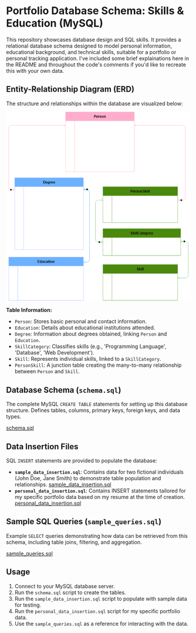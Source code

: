 # Portfolio Database Schema: Skills & Education (MySQL)

This repository showcases database design and SQL skills. It provides a relational database schema designed to model personal information, educational background, and technical skills, suitable for a portfolio or personal tracking application. I've included some brief explainations here in the README and throughout the code's comments if you'd like to recreate this with your own data.

## Entity-Relationship Diagram (ERD)

The structure and relationships within the database are visualized below:

![ERD for Skills and Education Database](/erd/sql-erd-white-text.png)

**Table Information:**

* `Person`: Stores basic personal and contact information.
* `Education`: Details about educational institutions attended.
* `Degree`: Information about degrees obtained, linking `Person` and `Education`.
* `SkillCategory`: Classifies skills (e.g., 'Programming Language', 'Database', 'Web Development').
* `Skill`: Represents individual skills, linked to a `SkillCategory`.
* `PersonSkill`: A junction table creating the many-to-many relationship between `Person` and `Skill`.

## Database Schema (`schema.sql`)

The complete MySQL `CREATE TABLE` statements for setting up this database structure. Defines tables, columns, primary keys, foreign keys, and data types.

[schema.sql](/sql/schema.sql)

## Data Insertion Files

SQL `INSERT` statements are provided to populate the database:

* **`sample_data_insertion.sql`**: Contains data for two fictional individuals (John Doe, Jane Smith) to demonstrate table population and relationships.
    [sample_data_insertion.sql](/sql/sample_data_insertion.sql)
* **`personal_data_insertion.sql`**: Contains INSERT statements tailored for my specific portfolio data based on my resume at the time of creation.
    [personal_data_insertion.sql](/sql/personal_data_insertion.sql)

## Sample SQL Queries (`sample_queries.sql`)

Example `SELECT` queries demonstrating how data can be retrieved from this schema, including table joins, filtering, and aggregation.

[sample_queries.sql](/sql/sample_queries.sql)

## Usage

1.  Connect to your MySQL database server.
2.  Run the `schema.sql` script to create the tables.
3.  Run the `sample_data_insertion.sql` script to populate with sample data for testing.
4.  Run the `personal_data_insertion.sql` script for my specific portfolio data.
5.  Use the `sample_queries.sql` as a reference for interacting with the data.
